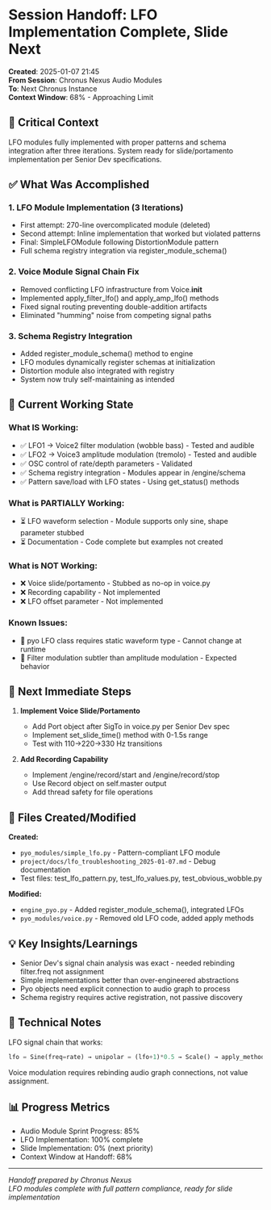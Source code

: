 # Session Handoff: LFO Implementation Complete, Slide Next

**Created**: 2025-01-07 21:45  
**From Session**: Chronus Nexus Audio Modules  
**To**: Next Chronus Instance  
**Context Window**: 68% - Approaching Limit

## 🎯 Critical Context

LFO modules fully implemented with proper patterns and schema integration after three iterations. System ready for slide/portamento implementation per Senior Dev specifications.

## ✅ What Was Accomplished

### 1. LFO Module Implementation (3 Iterations)

- First attempt: 270-line overcomplicated module (deleted)
- Second attempt: Inline implementation that worked but violated patterns
- Final: SimpleLFOModule following DistortionModule pattern
- Full schema registry integration via register_module_schema()

### 2. Voice Module Signal Chain Fix

- Removed conflicting LFO infrastructure from Voice.__init__
- Implemented apply_filter_lfo() and apply_amp_lfo() methods
- Fixed signal routing preventing double-addition artifacts
- Eliminated "humming" noise from competing signal paths

### 3. Schema Registry Integration

- Added register_module_schema() method to engine
- LFO modules dynamically register schemas at initialization
- Distortion module also integrated with registry
- System now truly self-maintaining as intended

## 🚧 Current Working State

### What IS Working:

- ✅ LFO1 → Voice2 filter modulation (wobble bass) - Tested and audible
- ✅ LFO2 → Voice3 amplitude modulation (tremolo) - Tested and audible
- ✅ OSC control of rate/depth parameters - Validated
- ✅ Schema registry integration - Modules appear in /engine/schema
- ✅ Pattern save/load with LFO states - Using get_status() methods

### What is PARTIALLY Working:

- ⏳ LFO waveform selection - Module supports only sine, shape parameter stubbed
- ⏳ Documentation - Code complete but examples not created

### What is NOT Working:

- ❌ Voice slide/portamento - Stubbed as no-op in voice.py
- ❌ Recording capability - Not implemented
- ❌ LFO offset parameter - Not implemented

### Known Issues:

- 🐛 pyo LFO class requires static waveform type - Cannot change at runtime
- 🐛 Filter modulation subtler than amplitude modulation - Expected behavior

## 🚨 Next Immediate Steps

1. **Implement Voice Slide/Portamento**
   - Add Port object after SigTo in voice.py per Senior Dev spec
   - Implement set_slide_time() method with 0-1.5s range
   - Test with 110→220→330 Hz transitions

2. **Add Recording Capability**
   - Implement /engine/record/start and /engine/record/stop
   - Use Record object on self.master output
   - Add thread safety for file operations

## 📁 Files Created/Modified

**Created:**

- `pyo_modules/simple_lfo.py` - Pattern-compliant LFO module
- `project/docs/lfo_troubleshooting_2025-01-07.md` - Debug documentation
- Test files: test_lfo_pattern.py, test_lfo_values.py, test_obvious_wobble.py

**Modified:**

- `engine_pyo.py` - Added register_module_schema(), integrated LFOs
- `pyo_modules/voice.py` - Removed old LFO code, added apply methods

## 💡 Key Insights/Learnings

- Senior Dev's signal chain analysis was exact - needed rebinding filter.freq not assignment
- Simple implementations better than over-engineered abstractions
- Pyo objects need explicit connection to audio graph to process
- Schema registry requires active registration, not passive discovery

## 🔧 Technical Notes

LFO signal chain that works:
```python
lfo = Sine(freq=rate) → unipolar = (lfo+1)*0.5 → Scale() → apply_method() → rebind
```

Voice modulation requires rebinding audio graph connections, not value assignment.

## 📊 Progress Metrics

- Audio Module Sprint Progress: 85%
- LFO Implementation: 100% complete
- Slide Implementation: 0% (next priority)
- Context Window at Handoff: 68%

---

_Handoff prepared by Chronus Nexus_  
_LFO modules complete with full pattern compliance, ready for slide implementation_